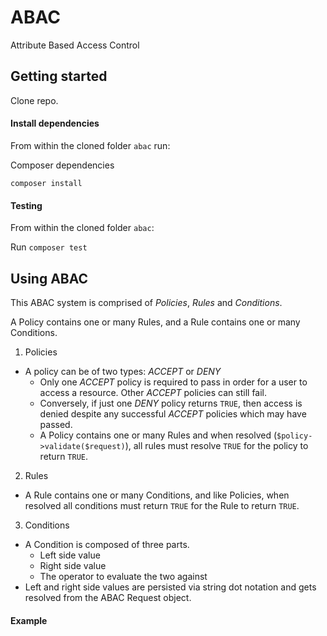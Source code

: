 # ABAC

Attribute Based Access Control

## Getting started

Clone repo.

#### Install dependencies

From within the cloned folder `abac` run:

Composer dependencies

```
composer install
```

#### Testing

From within the cloned folder `abac`:

Run `composer test`

## Using ABAC

This ABAC system is comprised of *Policies*, *Rules* and *Conditions*.

A Policy contains one or many Rules, and a Rule contains one or many Conditions.

1) Policies
- A policy can be of two types: *ACCEPT* or *DENY*
  - Only one *ACCEPT* policy is required to pass in order for a user to access a resource.  Other *ACCEPT* policies can still fail.
  - Conversely, if just one *DENY* policy returns `TRUE`, then access is denied despite any successful *ACCEPT* policies which may have passed.
  - A Policy contains one or many Rules and when resolved (`$policy->validate($request)`), all rules must resolve `TRUE` for the policy to return `TRUE`.

2) Rules
- A Rule contains one or many Conditions, and like Policies, when resolved all conditions must return `TRUE` for the Rule to return `TRUE`.

3) Conditions
- A Condition is composed of three parts.
  - Left side value
  - Right side value
  - The operator to evaluate the two against
- Left and right side values are persisted via string dot notation and gets resolved from the ABAC Request object.

#### Example
```

```
